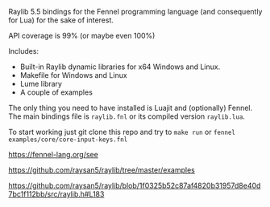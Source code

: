 Raylib 5.5 bindings for the Fennel programming language (and consequently for Lua) for the sake of interest.

API coverage is 99% (or maybe even 100%)

Includes:
- Built-in Raylib dynamic libraries for x64 Windows and Linux.
- Makefile for Windows and Linux
- Lume library
- A couple of examples


The only thing you need to have installed is Luajit and (optionally) Fennel. The main bindings file is `raylib.fnl` or its compiled version `raylib.lua`.


To start working just git clone this repo and try to `make run` or `fennel examples/core/core-input-keys.fnl`


https://fennel-lang.org/see


https://github.com/raysan5/raylib/tree/master/examples


https://github.com/raysan5/raylib/blob/1f0325b52c87af4820b31957d8e40d7bc1f112bb/src/raylib.h#L183
